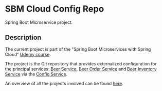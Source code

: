 # SBM Cloud Config Repo
Spring Boot Microservice project.

## Description
The current project is part of the "Spring Boot Microservices with Spring Cloud" [Udemy course](https://www.udemy.com/course/spring-boot-microservices-with-spring-cloud-beginner-to-guru/). 

The project is the Git repository that provides externalized configuration for the principal services: [Beer Service](https://github.com/mariamihai/udemy-sbm-beer-service), 
[Beer Order Service](https://github.com/mariamihai/udemy-sbm-beer-order-service) and [Beer Inventory Service](https://github.com/mariamihai/udemy-sbm-beer-inventory-service)
via the [Config Service](https://github.com/mariamihai/udemy-sbm-config-server).

An overview of all the projects involved can be found [here](https://github.com/mariamihai/udemy-sbm-overview).
